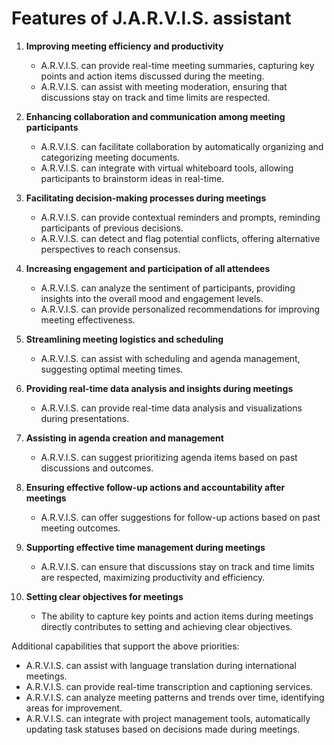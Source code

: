 # Features of J.A.R.V.I.S. assistant

1. **Improving meeting efficiency and productivity**
   - A.R.V.I.S. can provide real-time meeting summaries, capturing key points and action items discussed during the meeting.
   - A.R.V.I.S. can assist with meeting moderation, ensuring that discussions stay on track and time limits are respected.

2. **Enhancing collaboration and communication among meeting participants**
   - A.R.V.I.S. can facilitate collaboration by automatically organizing and categorizing meeting documents.
   - A.R.V.I.S. can integrate with virtual whiteboard tools, allowing participants to brainstorm ideas in real-time.

3. **Facilitating decision-making processes during meetings**
   - A.R.V.I.S. can provide contextual reminders and prompts, reminding participants of previous decisions.
   - A.R.V.I.S. can detect and flag potential conflicts, offering alternative perspectives to reach consensus.

4. **Increasing engagement and participation of all attendees**
   - A.R.V.I.S. can analyze the sentiment of participants, providing insights into the overall mood and engagement levels.
   - A.R.V.I.S. can provide personalized recommendations for improving meeting effectiveness.

5. **Streamlining meeting logistics and scheduling**
   - A.R.V.I.S. can assist with scheduling and agenda management, suggesting optimal meeting times.

6. **Providing real-time data analysis and insights during meetings**
   - A.R.V.I.S. can provide real-time data analysis and visualizations during presentations.

7. **Assisting in agenda creation and management**
   - A.R.V.I.S. can suggest prioritizing agenda items based on past discussions and outcomes.

8. **Ensuring effective follow-up actions and accountability after meetings**
   - A.R.V.I.S. can offer suggestions for follow-up actions based on past meeting outcomes.

9. **Supporting effective time management during meetings**
   - A.R.V.I.S. can ensure that discussions stay on track and time limits are respected, maximizing productivity and efficiency.

10. **Setting clear objectives for meetings**
    - The ability to capture key points and action items during meetings directly contributes to setting and achieving clear objectives.

Additional capabilities that support the above priorities:

- A.R.V.I.S. can assist with language translation during international meetings.
- A.R.V.I.S. can provide real-time transcription and captioning services.
- A.R.V.I.S. can analyze meeting patterns and trends over time, identifying areas for improvement.
- A.R.V.I.S. can integrate with project management tools, automatically updating task statuses based on decisions made during meetings.